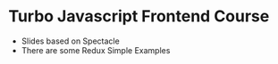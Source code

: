 # Turbo Javascript Frontend Course

- Slides based on Spectacle
- There are some Redux Simple Examples
